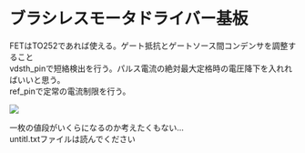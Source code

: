 # ブラシレスモータドライバー基板<br>
FETはTO252であれば使える。ゲート抵抗とゲートソース間コンデンサを調整すること<br>
vdsth_pinで短絡検出を行う。パルス電流の絶対最大定格時の電圧降下を入れればいいと思う。<br>
ref_pinで定常の電流制限を行う。 <br>

<img src = "https://latex.codecogs.com/gif.latex?\frac{5&space;\times&space;R1}{R1&plus;R2}&space;=&space;19&space;\times&space;R_{shunt}&space;\times&space;I_{max}">

一枚の値段がいくらになるのか考えたくもない...<br>
untitl.txtファイルは読んでください
